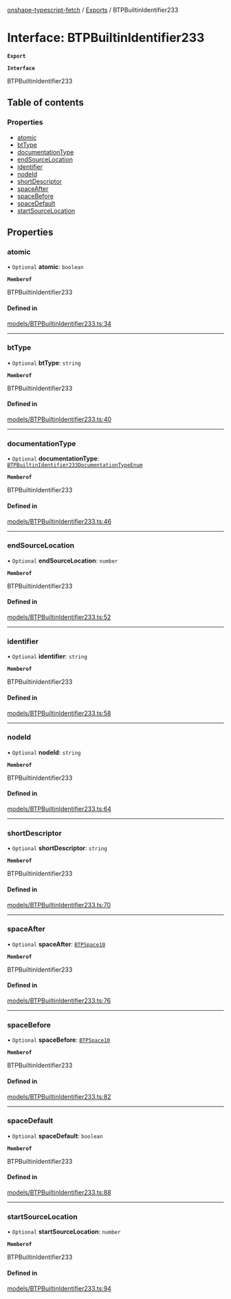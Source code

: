 [onshape-typescript-fetch](../README.md) / [Exports](../modules.md) / BTPBuiltinIdentifier233

# Interface: BTPBuiltinIdentifier233

**`Export`**

**`Interface`**

BTPBuiltinIdentifier233

## Table of contents

### Properties

- [atomic](BTPBuiltinIdentifier233.md#atomic)
- [btType](BTPBuiltinIdentifier233.md#bttype)
- [documentationType](BTPBuiltinIdentifier233.md#documentationtype)
- [endSourceLocation](BTPBuiltinIdentifier233.md#endsourcelocation)
- [identifier](BTPBuiltinIdentifier233.md#identifier)
- [nodeId](BTPBuiltinIdentifier233.md#nodeid)
- [shortDescriptor](BTPBuiltinIdentifier233.md#shortdescriptor)
- [spaceAfter](BTPBuiltinIdentifier233.md#spaceafter)
- [spaceBefore](BTPBuiltinIdentifier233.md#spacebefore)
- [spaceDefault](BTPBuiltinIdentifier233.md#spacedefault)
- [startSourceLocation](BTPBuiltinIdentifier233.md#startsourcelocation)

## Properties

### atomic

• `Optional` **atomic**: `boolean`

**`Memberof`**

BTPBuiltinIdentifier233

#### Defined in

[models/BTPBuiltinIdentifier233.ts:34](https://github.com/toebes/onshape-typescript-fetch/blob/3e11ae1/models/BTPBuiltinIdentifier233.ts#L34)

___

### btType

• `Optional` **btType**: `string`

**`Memberof`**

BTPBuiltinIdentifier233

#### Defined in

[models/BTPBuiltinIdentifier233.ts:40](https://github.com/toebes/onshape-typescript-fetch/blob/3e11ae1/models/BTPBuiltinIdentifier233.ts#L40)

___

### documentationType

• `Optional` **documentationType**: [`BTPBuiltinIdentifier233DocumentationTypeEnum`](../modules.md#btpbuiltinidentifier233documentationtypeenum-1)

**`Memberof`**

BTPBuiltinIdentifier233

#### Defined in

[models/BTPBuiltinIdentifier233.ts:46](https://github.com/toebes/onshape-typescript-fetch/blob/3e11ae1/models/BTPBuiltinIdentifier233.ts#L46)

___

### endSourceLocation

• `Optional` **endSourceLocation**: `number`

**`Memberof`**

BTPBuiltinIdentifier233

#### Defined in

[models/BTPBuiltinIdentifier233.ts:52](https://github.com/toebes/onshape-typescript-fetch/blob/3e11ae1/models/BTPBuiltinIdentifier233.ts#L52)

___

### identifier

• `Optional` **identifier**: `string`

**`Memberof`**

BTPBuiltinIdentifier233

#### Defined in

[models/BTPBuiltinIdentifier233.ts:58](https://github.com/toebes/onshape-typescript-fetch/blob/3e11ae1/models/BTPBuiltinIdentifier233.ts#L58)

___

### nodeId

• `Optional` **nodeId**: `string`

**`Memberof`**

BTPBuiltinIdentifier233

#### Defined in

[models/BTPBuiltinIdentifier233.ts:64](https://github.com/toebes/onshape-typescript-fetch/blob/3e11ae1/models/BTPBuiltinIdentifier233.ts#L64)

___

### shortDescriptor

• `Optional` **shortDescriptor**: `string`

**`Memberof`**

BTPBuiltinIdentifier233

#### Defined in

[models/BTPBuiltinIdentifier233.ts:70](https://github.com/toebes/onshape-typescript-fetch/blob/3e11ae1/models/BTPBuiltinIdentifier233.ts#L70)

___

### spaceAfter

• `Optional` **spaceAfter**: [`BTPSpace10`](BTPSpace10.md)

**`Memberof`**

BTPBuiltinIdentifier233

#### Defined in

[models/BTPBuiltinIdentifier233.ts:76](https://github.com/toebes/onshape-typescript-fetch/blob/3e11ae1/models/BTPBuiltinIdentifier233.ts#L76)

___

### spaceBefore

• `Optional` **spaceBefore**: [`BTPSpace10`](BTPSpace10.md)

**`Memberof`**

BTPBuiltinIdentifier233

#### Defined in

[models/BTPBuiltinIdentifier233.ts:82](https://github.com/toebes/onshape-typescript-fetch/blob/3e11ae1/models/BTPBuiltinIdentifier233.ts#L82)

___

### spaceDefault

• `Optional` **spaceDefault**: `boolean`

**`Memberof`**

BTPBuiltinIdentifier233

#### Defined in

[models/BTPBuiltinIdentifier233.ts:88](https://github.com/toebes/onshape-typescript-fetch/blob/3e11ae1/models/BTPBuiltinIdentifier233.ts#L88)

___

### startSourceLocation

• `Optional` **startSourceLocation**: `number`

**`Memberof`**

BTPBuiltinIdentifier233

#### Defined in

[models/BTPBuiltinIdentifier233.ts:94](https://github.com/toebes/onshape-typescript-fetch/blob/3e11ae1/models/BTPBuiltinIdentifier233.ts#L94)
